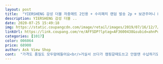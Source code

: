```yaml
---
layout: post 
title:  "YIERSHENG 감성 더블 자충매트 2인용 + 수리패치 랜덤 발송 2p + 보관주머니 HR-1088, 블루" 
description: YIERSHENG 감성 더블 ..
date: 2020-07-25 15:49:18 
img: https://static.coupangcdn.com/image/retail/images/2019/07/16/12/7/41e086c8-1a31-4503-aed1-c33d905fb028.jpg 
linkUrl: https://link.coupang.com/re/AFFSDP?lptag=AF3600438&subid=ahnPublicAsk&pageKey=261264801&itemId=816933575&vendorItemId=5078358330&traceid=V0-113-51670740a99875e2 
categories: [1017] 
color: 006064 
price: 68900 
author: Ask View Shop 
cont:  "가격도 품질도 모두맘에들어요<br/>거실서 쓰다가 캠핑갈때도쓰고 안쓸땐 수납하기도 좋을것같아서요<br/>거실에 메모리폼을 깔고쓰다가 치웠더니 바닦이  너무 딱딱해서  시켜보았어요<br/>그데로 진짜 하늘로가고싶어? 했죠... <br/><br/>그만큼 폭신하고 충전이 잘되는것같지만  기분은 영... <br/>  ㅜㅜ<br/>기존에쓰던 1인용 자충매트리스가있지만 좀얊은편이라 좀베겼는데<br/>남편왈... <br/> 어머! 자기올라오니까  하늘로 나는지알았네 ㅎㅎㅎ... <br/>;<br/>남편키가 288인데  발이 좀삐져나오는것만 빼면  만족합니다<br/>높이가 5센치가있고 8센치가있는데  8센치시키길 잘한것같아요<br/>받자마자 남편이펼쳐서 거실에 쫘악 깔고 누워계시네요<br/>부모님이 사용하셨는데 너무 만족하시더라고요<br/>암튼  5센치보단 8센치가좋구요  공기는 5분안에 완충되었답니다<br/>완전 만족해요 무겁다는 느낌은 있지만 그만큼 튼튼하고 어른 둘이 누워도 가라앉는다는 느낌 1도 없습니다 가성비 짱입니다^^<br/>완전추천추천요 ^^<br/>요즘은 큰친구들이  많으니까요 ^^<br/>워낙커서  모든 다 작아서 불만없이  채념한채로 누워있었지만<br/>이제는  캠핑가서 편하게 잘수있어 좋겠다고 좋아해요<br/>재질은  시원한재질이긴하지만  미끄럼방지 패드를깔면 좋을것같아요<br/>저렴이라 생각해서 기대치가 높지 않았는데 깜놀^^<br/>접으면 별차이없을것같지만 펼치면  폭신차이가 많이날것같아요<br/>제가 올라갔더니<br/>좀더긴것도 있음 좋을것같아요<br/>콘도 바닥이 너무 차서 얼어죽을뻔 ㅋ<br/>텐트서 사용할려면 1인용 추가구매 해야겠어요<br/>텐트용인데 무툰 여러모로 쓸모있는 매트<br/>" 
---
```

